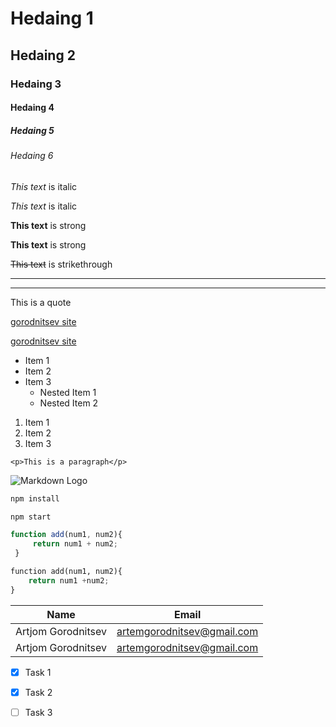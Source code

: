 <!--headings-->
# Hedaing 1
## Hedaing 2
### Hedaing 3
#### Hedaing 4
##### Hedaing 5
###### Hedaing 6

<!--Italics-->
*This text* is italic

_This text_ is italic

<!--strong-->
**This text** is strong

__This text__ is strong

<!--Strikethrough-->

~~This text~~ is strikethrough

<!--Horizontal Rule-->

---
___

<!--Blockquote-->
This is a quote

<!--Links-->
[gorodnitsev site](https://gorodnitsev19.thkit.ee)

[gorodnitsev site](https://gorodnitsev19.thkit.ee "gorodnitsev site")

<!--UL-->

* Item 1
* Item 2
* Item 3
    * Nested Item 1
    * Nested Item 2

<!--OL-->
1. Item 1
1. Item 2
1. Item 3

<!--Inline Code Block-->
`<p>This is a paragraph</p>`

![Markdown Logo](https://markdown-here.com/img/icon256.png)

<!-- Github Markdown->

<!-- Code Blocks-->
```bash
npm install

npm start
```

```javascript
function add(num1, num2){
     return num1 + num2;
 }
 ```

 ```python
function add(num1, num2){
     return num1 +num2;
 }
 ```

 <!-- Tables -->

 | Name     |Email|
 |--------|---------|
 |Artjom Gorodnitsev| artemgorodnitsev@gmail.com|
Artjom Gorodnitsev| artemgorodnitsev@gmail.com|


<!--Task Lists-->
* [x] Task 1
* [x] Task 2
* [ ] Task 3

